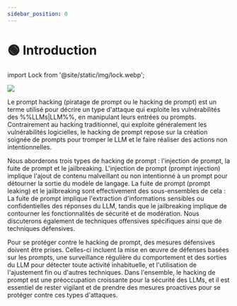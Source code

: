 ```yaml
---
sidebar_position: 0
---
```




# 🟢 Introduction

import Lock from '@site/static/img/lock.webp';

<div style={{textAlign: 'center'}}>
  <img src={Lock} style={{width:"30%"}}/>

</div>


Le prompt hacking (piratage de prompt ou le hacking de prompt) est un terme utilisé pour décrire un type d'attaque qui exploite les vulnérabilités des %%LLMs|LLM%%, en manipulant leurs entrées ou prompts. Contrairement au hacking traditionnel, qui exploite généralement les vulnérabilités logicielles, le hacking de prompt repose sur la création soignée de prompts pour tromper le LLM et le faire réaliser des actions non intentionnelles.

Nous aborderons trois types de hacking de prompt : l'injection de prompt, la fuite de prompt et le jailbreaking. L'injection de prompt (prompt injection) implique l'ajout de contenu malveillant ou non intentionné à un prompt pour détourner la sortie du modèle de langage. La fuite de prompt (prompt leaking) et le jailbreaking sont effectivement des sous-ensembles de cela : La fuite de prompt implique l'extraction d'informations sensibles ou confidentielles des réponses du LLM, tandis que le jailbreaking implique de contourner les fonctionnalités de sécurité et de modération. Nous discuterons également de techniques offensives spécifiques ainsi que de techniques défensives.

Pour se protéger contre le hacking de prompt, des mesures défensives doivent être prises. Celles-ci incluent la mise en œuvre de défenses basées sur les prompts, une surveillance régulière du comportement et des sorties du LLM pour détecter toute activité inhabituelle, et l'utilisation de l'ajustement fin ou d'autres techniques. Dans l'ensemble, le hacking de prompt est une préoccupation croissante pour la sécurité des LLMs, et il est essentiel de rester vigilant et de prendre des mesures proactives pour se protéger contre ces types d'attaques.
